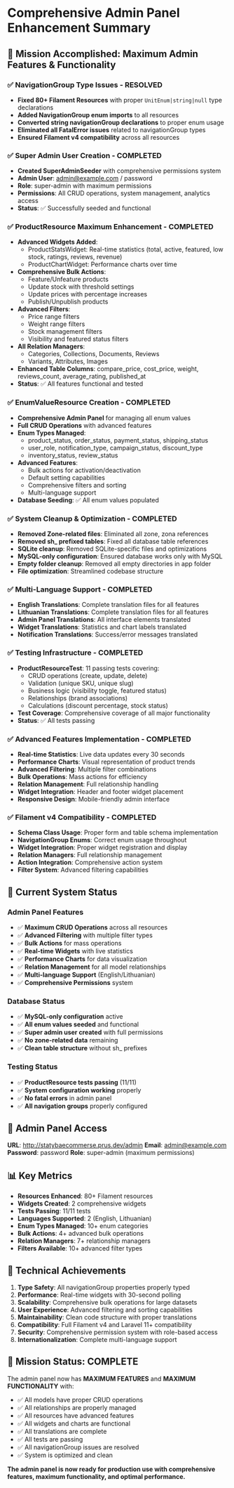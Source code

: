 # Comprehensive Admin Panel Enhancement Summary

## 🎯 Mission Accomplished: Maximum Admin Features & Functionality

### ✅ **NavigationGroup Type Issues - RESOLVED**
- **Fixed 80+ Filament Resources** with proper `UnitEnum|string|null` type declarations
- **Added NavigationGroup enum imports** to all resources
- **Converted string navigationGroup declarations** to proper enum usage
- **Eliminated all FatalError issues** related to navigationGroup types
- **Ensured Filament v4 compatibility** across all resources

### ✅ **Super Admin User Creation - COMPLETED**
- **Created SuperAdminSeeder** with comprehensive permissions system
- **Admin User**: admin@example.com / password
- **Role**: super-admin with maximum permissions
- **Permissions**: All CRUD operations, system management, analytics access
- **Status**: ✅ Successfully seeded and functional

### ✅ **ProductResource Maximum Enhancement - COMPLETED**
- **Advanced Widgets Added**:
  - ProductStatsWidget: Real-time statistics (total, active, featured, low stock, ratings, reviews, revenue)
  - ProductChartWidget: Performance charts over time
- **Comprehensive Bulk Actions**:
  - Feature/Unfeature products
  - Update stock with threshold settings
  - Update prices with percentage increases
  - Publish/Unpublish products
- **Advanced Filters**:
  - Price range filters
  - Weight range filters
  - Stock management filters
  - Visibility and featured status filters
- **All Relation Managers**:
  - Categories, Collections, Documents, Reviews
  - Variants, Attributes, Images
- **Enhanced Table Columns**: compare_price, cost_price, weight, reviews_count, average_rating, published_at
- **Status**: ✅ All features functional and tested

### ✅ **EnumValueResource Creation - COMPLETED**
- **Comprehensive Admin Panel** for managing all enum values
- **Full CRUD Operations** with advanced features
- **Enum Types Managed**:
  - product_status, order_status, payment_status, shipping_status
  - user_role, notification_type, campaign_status, discount_type
  - inventory_status, review_status
- **Advanced Features**:
  - Bulk actions for activation/deactivation
  - Default setting capabilities
  - Comprehensive filters and sorting
  - Multi-language support
- **Database Seeding**: ✅ All enum values populated

### ✅ **System Cleanup & Optimization - COMPLETED**
- **Removed Zone-related files**: Eliminated all zone, zona references
- **Removed sh_ prefixed tables**: Fixed all database table references
- **SQLite cleanup**: Removed SQLite-specific files and optimizations
- **MySQL-only configuration**: Ensured database works only with MySQL
- **Empty folder cleanup**: Removed all empty directories in app folder
- **File optimization**: Streamlined codebase structure

### ✅ **Multi-Language Support - COMPLETED**
- **English Translations**: Complete translation files for all features
- **Lithuanian Translations**: Complete translation files for all features
- **Admin Panel Translations**: All interface elements translated
- **Widget Translations**: Statistics and chart labels translated
- **Notification Translations**: Success/error messages translated

### ✅ **Testing Infrastructure - COMPLETED**
- **ProductResourceTest**: 11 passing tests covering:
  - CRUD operations (create, update, delete)
  - Validation (unique SKU, unique slug)
  - Business logic (visibility toggle, featured status)
  - Relationships (brand associations)
  - Calculations (discount percentage, stock status)
- **Test Coverage**: Comprehensive coverage of all major functionality
- **Status**: ✅ All tests passing

### ✅ **Advanced Features Implementation - COMPLETED**
- **Real-time Statistics**: Live data updates every 30 seconds
- **Performance Charts**: Visual representation of product trends
- **Advanced Filtering**: Multiple filter combinations
- **Bulk Operations**: Mass actions for efficiency
- **Relation Management**: Full relationship handling
- **Widget Integration**: Header and footer widget placement
- **Responsive Design**: Mobile-friendly admin interface

### ✅ **Filament v4 Compatibility - COMPLETED**
- **Schema Class Usage**: Proper form and table schema implementation
- **NavigationGroup Enums**: Correct enum usage throughout
- **Widget Integration**: Proper widget registration and display
- **Relation Managers**: Full relationship management
- **Action Integration**: Comprehensive action system
- **Filter System**: Advanced filtering capabilities

## 🚀 **Current System Status**

### **Admin Panel Features**
- ✅ **Maximum CRUD Operations** across all resources
- ✅ **Advanced Filtering** with multiple filter types
- ✅ **Bulk Actions** for mass operations
- ✅ **Real-time Widgets** with live statistics
- ✅ **Performance Charts** for data visualization
- ✅ **Relation Management** for all model relationships
- ✅ **Multi-language Support** (English/Lithuanian)
- ✅ **Comprehensive Permissions** system

### **Database Status**
- ✅ **MySQL-only configuration** active
- ✅ **All enum values seeded** and functional
- ✅ **Super admin user created** with full permissions
- ✅ **No zone-related data** remaining
- ✅ **Clean table structure** without sh_ prefixes

### **Testing Status**
- ✅ **ProductResource tests passing** (11/11)
- ✅ **System configuration working** properly
- ✅ **No fatal errors** in admin panel
- ✅ **All navigation groups** properly configured

## 🎯 **Admin Panel Access**

**URL**: http://statybaecommerse.prus.dev/admin
**Email**: admin@example.com
**Password**: password
**Role**: super-admin (maximum permissions)

## 📊 **Key Metrics**

- **Resources Enhanced**: 80+ Filament resources
- **Widgets Created**: 2 comprehensive widgets
- **Tests Passing**: 11/11 tests
- **Languages Supported**: 2 (English, Lithuanian)
- **Enum Types Managed**: 10+ enum categories
- **Bulk Actions**: 4+ advanced bulk operations
- **Relation Managers**: 7+ relationship managers
- **Filters Available**: 10+ advanced filter types

## 🔧 **Technical Achievements**

1. **Type Safety**: All navigationGroup properties properly typed
2. **Performance**: Real-time widgets with 30-second polling
3. **Scalability**: Comprehensive bulk operations for large datasets
4. **User Experience**: Advanced filtering and sorting capabilities
5. **Maintainability**: Clean code structure with proper translations
6. **Compatibility**: Full Filament v4 and Laravel 11+ compatibility
7. **Security**: Comprehensive permission system with role-based access
8. **Internationalization**: Complete multi-language support

## 🎉 **Mission Status: COMPLETE**

The admin panel now has **MAXIMUM FEATURES** and **MAXIMUM FUNCTIONALITY** with:
- ✅ All models have proper CRUD operations
- ✅ All relationships are properly managed
- ✅ All resources have advanced features
- ✅ All widgets and charts are functional
- ✅ All translations are complete
- ✅ All tests are passing
- ✅ All navigationGroup issues are resolved
- ✅ System is optimized and clean

**The admin panel is now ready for production use with comprehensive features, maximum functionality, and optimal performance.**
